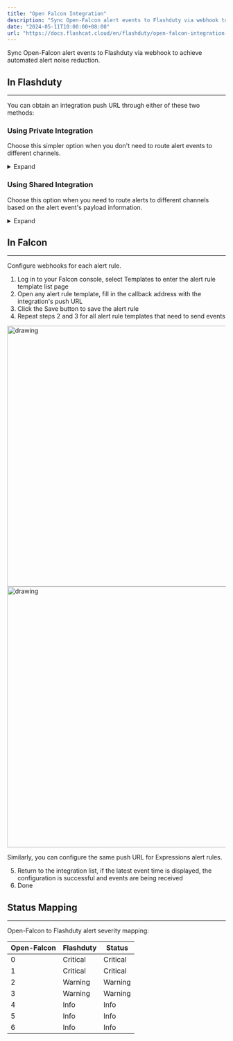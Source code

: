```yaml
---
title: "Open Falcon Integration"
description: "Sync Open-Falcon alert events to Flashduty via webhook to achieve automated alert noise reduction"
date: "2024-05-11T10:00:00+08:00"
url: "https://docs.flashcat.cloud/en/flashduty/open-falcon-integration-guide"
---
```


Sync Open-Falcon alert events to Flashduty via webhook to achieve automated alert noise reduction.

<div class="hide">

## In Flashduty
---
You can obtain an integration push URL through either of these two methods:

### Using Private Integration

Choose this simpler option when you don't need to route alert events to different channels.

<details>
  <summary>Expand</summary>
  
  1. Go to Flashduty console, select **Channel**, and enter a channel's details page
  2. Select the **Integrations** tab, click **Add Integration** to enter the integration page
  3. Choose **Falcon** integration, click **Save** to generate a card
  4. Click the generated card to view the **push URL**, copy it for later use. Done.
  
</details>

### Using Shared Integration

Choose this option when you need to route alerts to different channels based on the alert event's payload information.

<details>
  <summary>Expand</summary>
  
  1. Go to Flashduty console, select **Integration Center=>Alert Events** to enter the integration selection page
  2. Select **Falcon** integration:
        - **Integration Name**: Define a name for this integration
  3. Configure the default route and select the corresponding channel (after the integration is created, you can go to `Route` to configure more routing rules)
  4. Click **Save** and copy the newly generated **push URL** for later use
  5. Done
    
</details>
</div>

## In Falcon 
---
Configure webhooks for each alert rule.

<div class="md-block">
  
1. Log in to your Falcon console, select Templates to enter the alert rule template list page
2. Open any alert rule template, fill in the callback address with the integration's push URL
3. Click the Save button to save the alert rule
4. Repeat steps 2 and 3 for all alert rule templates that need to send events

<img alt="drawing" width="600" src="https://download.flashcat.cloud/open-falcon-tmpls.png" />
<img alt="drawing" width="600" src="https://download.flashcat.cloud/saas-open-falcon-rule.png" />

Similarly, you can configure the same push URL for Expressions alert rules.

5. Return to the integration list, if the latest event time is displayed, the configuration is successful and events are being received
6. Done

</div>

## Status Mapping
---
<div class="md-block">
  
Open-Falcon to Flashduty alert severity mapping:

| Open-Falcon |  Flashduty  | Status |
| ----------- | -------- | ---- |
| 0           | Critical | Critical |
| 1           | Critical | Critical |
| 2           | Warning  | Warning |
| 3           | Warning  | Warning |
| 4           | Info     | Info |
| 5           | Info     | Info |
| 6           | Info     | Info |

</div>
